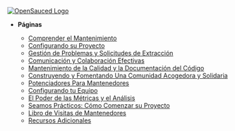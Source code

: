 [![OpenSauced Logo](../_assets/images/logo-on-dark.png)](https://opensauced.pizza/)

- **Páginas**

  - [Comprender el Mantenimiento](intro.md)
  - [Configurando su Proyecto](how-to-setup-your-project.md)
  - [Gestión de Problemas y Solicitudes de Extracción](issues-and-pull-requests.md)
  - [Comunicación y Colaboración Efectivas](communication-and-collaboration.md)
  - [Mantenimiento de la Calidad y la Documentación del Código](maintaining-code-quality.md)
  - [Construyendo y Fomentando Una Comunidad Acogedora y Solidaria](building-community.md)
  - [Potenciadores Para Mantenedores](maintainer-powerups.md)
  - [Configurando tu Equipo](your-team.md)
  - [El Poder de las Métricas y el Análisis](metrics-and-analytics.md)
  - [Seamos Prácticos: Cómo Comenzar su Proyecto](getting-practical.md)
  - [Libro de Visitas de Mantenedores](maintainers-guestbook.md)
  - [Recursos Adicionales](additional-resources.md)

